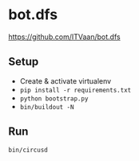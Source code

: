 # bot.dfs

https://github.com/ITVaan/bot.dfs


## Setup

- Create & activate virtualenv
- `pip install -r requirements.txt`
- `python bootstrap.py`
- `bin/buildout -N`


## Run

`bin/circusd`
